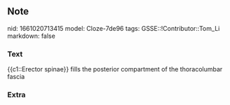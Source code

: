 ## Note
nid: 1661020713415
model: Cloze-7de96
tags: GSSE::!Contributor::Tom_Li
markdown: false

### Text
{{c1::Erector spinae}} fills the posterior compartment of the thoracolumbar fascia

### Extra

